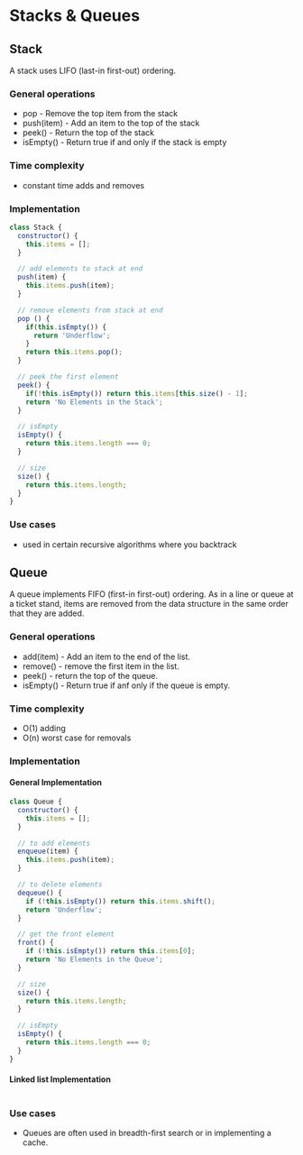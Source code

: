 # Stacks & Queues

## Stack
A stack uses LIFO (last-in first-out) ordering.

### General operations
* pop - Remove the top item from the stack
* push(item) - Add an item to the top of the stack
* peek() - Return the top of the stack
* isEmpty() - Return true if and only if the stack is empty

### Time complexity
* constant time adds and removes

### Implementation
```javascript
class Stack {
  constructor() {
    this.items = [];
  }

  // add elements to stack at end
  push(item) {
    this.items.push(item);
  }

  // remove elements from stack at end
  pop () {
    if(this.isEmpty()) {
      return 'Underflow';
    }
    return this.items.pop();
  }

  // peek the first element
  peek() {
    if(!this.isEmpty()) return this.items[this.size() - 1];
    return 'No Elements in the Stack';
  }

  // isEmpty
  isEmpty() {
    return this.items.length === 0;
  }

  // size
  size() {
    return this.items.length;
  }
}

```

### Use cases
* used in certain recursive algorithms where you backtrack

## Queue

A queue implements FIFO (first-in first-out) ordering. As in a line or queue at a ticket stand, items are removed from 
the data structure in the same order that they are added.

### General operations
* add(item) - Add an item to the end of the list. 
* remove() - remove the first item in the list.
* peek() - return the top of the queue.
* isEmpty() - Return true if anf only if the queue is empty.

### Time complexity
* O(1) adding 
* O(n) worst case for removals

### Implementation
#### General Implementation
```javascript
class Queue {
  constructor() {
    this.items = [];
  }

  // to add elements
  enqueue(item) {
    this.items.push(item);
  }

  // to delete elements
  dequeue() {
    if (!this.isEmpty()) return this.items.shift();
    return 'Underflow';
  }

  // get the front element
  front() {
    if (!this.isEmpty()) return this.items[0];
    return 'No Elements in the Queue';
  }

  // size
  size() {
    return this.items.length;
  }

  // isEmpty
  isEmpty() {
    return this.items.length === 0;
  }
}
```
#### Linked list Implementation
```javascript

```
### Use cases
* Queues are often used in breadth-first search or in implementing a cache.
